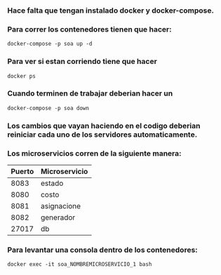 ### Hace falta que tengan instalado docker y docker-compose.

### Para correr los contenedores tienen que hacer:
    
    docker-compose -p soa up -d

### Para ver si estan corriendo tiene que hacer

    docker ps

### Cuando terminen de trabajar deberian hacer un 
    
    docker-compose -p soa down

### Los cambios que vayan haciendo en el codigo deberian reiniciar cada uno de los servidores automaticamente.

### Los microservicios corren de la siguiente manera:

| Puerto | Microservicio |
| ---------- | ---------- |
| 8083   | estado  |
| 8080   | costo   |
| 8081   | asignacione   |
| 8082   | generador   |
| 27017   | db   |

### Para levantar una consola dentro de los contenedores:

    docker exec -it soa_NOMBREMICROSERVICIO_1 bash